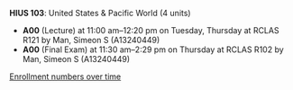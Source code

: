 **HIUS 103**: United States & Pacific World (4 units)

- **A00** (Lecture) at 11:00 am–12:20 pm on Tuesday, Thursday at RCLAS R121 by Man, Simeon S (A13240449)
- **A00** (Final Exam) at 11:30 am–2:29 pm on Thursday at RCLAS R102 by Man, Simeon S (A13240449)

[Enrollment numbers over time](./HIUS103.tsv)
